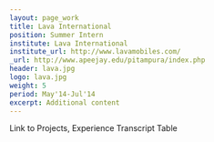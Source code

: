 ```yaml
---
layout: page_work
title: Lava International
position: Summer Intern
institute: Lava International
institute_url: http://www.lavamobiles.com/
_url: http://www.apeejay.edu/pitampura/index.php
header: lava.jpg
logo: lava.jpg
weight: 5
period: May'14-Jul'14
excerpt: Additional content
---
```

Link to Projects, Experience
Transcript Table